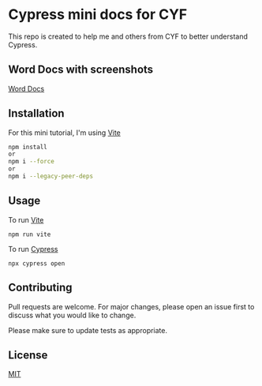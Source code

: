 # Cypress mini docs for CYF

This repo is created to help me and others from CYF to better understand Cypress.

## Word Docs with screenshots

[Word Docs](https://docs.google.com/document/d/1xWUSHRCpI53JYxYicj4iUI0jpuzHmKo5zNXTF_MAMho/edit?usp=sharing)

## Installation

For this mini tutorial, I'm using [Vite](https://vitejs.dev/guide/)

```bash
npm install 
or
npm i --force
or
npm i --legacy-peer-deps
```

## Usage

To run [Vite](https://vitejs.dev/guide/)
```
npm run vite
```

To run [Cypress](https://docs.cypress.io/guides/overview/why-cypress)

```
npx cypress open
```

## Contributing

Pull requests are welcome. For major changes, please open an issue first
to discuss what you would like to change.

Please make sure to update tests as appropriate.

## License

[MIT](https://choosealicense.com/licenses/mit/)
